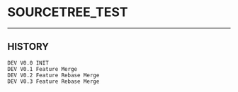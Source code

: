 # SOURCETREE_TEST

---
HISTORY
---
```
DEV V0.0 INIT
DEV V0.1 Feature Merge
DEV V0.2 Feature Rebase Merge
DEV V0.3 Feature Rebase Merge
```